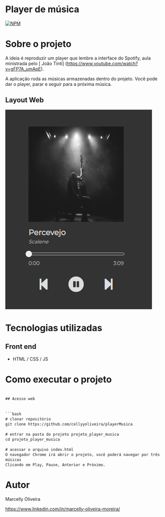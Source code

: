 # Player de música
[![NPM](https://img.shields.io/npm/l/react)](https://github.com/cellyyoliveira/playerMusica/blob/master/LICENSE) 

# Sobre o projeto

A ideia é reproduzir um player que lembre a interface do Spotify, aula ministrada pelo [ João Tinti] (https://www.youtube.com/watch?v=gFP7A_umApE).

A aplicação roda as músicas armazenadas dentro do projeto.
Você pode dar o player, parar e seguir para a próxima música.

## Layout Web
![Web](https://github.com/cellyyoliveira/playerMusica/blob/master/imagens/player.png)


# Tecnologias utilizadas
## Front end
- HTML / CSS / JS

# Como executar o projeto
```

## Acesso web


```bash
# clonar repositório
git clone https://github.com/cellyyoliveira/playerMusica

# entrar na pasta do projeto projeto_player_musica
cd projeto_player_musica

# acessar o arquivo index.html
O navegador Chrome irá abrir o projeto, você poderá navegar por três músicas
Clicando em Play, Pause, Anterior e Próximo.
```

# Autor
Marcelly Oliveira 

https://www.linkedin.com/in/marcelly-oliveira-moreira/

